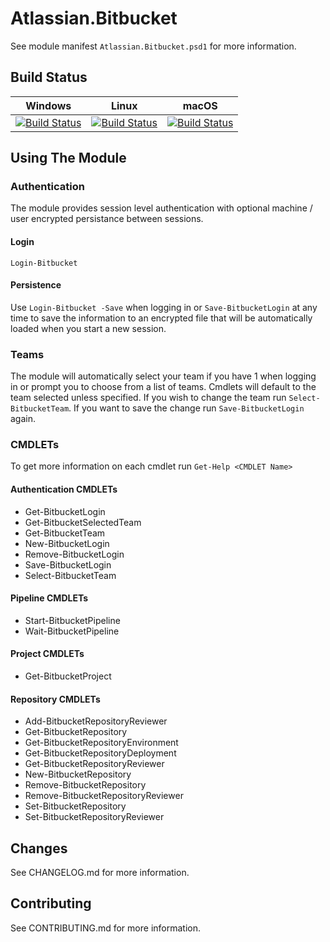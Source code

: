 # Atlassian.Bitbucket
See module manifest `Atlassian.Bitbucket.psd1` for more information.

## Build Status
|Windows|Linux|macOS|
|---|---|---|
|[![Build Status](https://beyondcomputing.visualstudio.com/PowerShell%20Modules/_apis/build/status/beyondcomputing-org.Atlassian.Bitbucket?branchName=master&jobName=Build_PS_Win2016)](https://beyondcomputing.visualstudio.com/PowerShell%20Modules/_build/latest?definitionId=6&branchName=master)|[![Build Status](https://beyondcomputing.visualstudio.com/PowerShell%20Modules/_apis/build/status/beyondcomputing-org.Atlassian.Bitbucket?branchName=master&jobName=Build_PSCore_Ubuntu1604)](https://beyondcomputing.visualstudio.com/PowerShell%20Modules/_build/latest?definitionId=6&branchName=master)|[![Build Status](https://beyondcomputing.visualstudio.com/PowerShell%20Modules/_apis/build/status/beyondcomputing-org.Atlassian.Bitbucket?branchName=master&jobName=Build_PSCore_MacOS1013)](https://beyondcomputing.visualstudio.com/PowerShell%20Modules/_build/latest?definitionId=6&branchName=master)|

## Using The Module
### Authentication
The module provides session level authentication with optional machine / user encrypted persistance between sessions.

#### Login
 `Login-Bitbucket`

#### Persistence
Use `Login-Bitbucket -Save` when logging in or `Save-BitbucketLogin` at any time to save the information to an encrypted file that will be automatically loaded when you start a new session.

### Teams
The module will automatically select your team if you have 1 when logging in or prompt you to choose from a list of teams.  Cmdlets will default to the team selected unless specified.  If you wish to change the team run `Select-BitbucketTeam`.  If you want to save the change run `Save-BitbucketLogin` again.

### CMDLETs
To get more information on each cmdlet run `Get-Help <CMDLET Name>`

#### Authentication CMDLETs
- Get-BitbucketLogin
- Get-BitbucketSelectedTeam
- Get-BitbucketTeam
- New-BitbucketLogin
- Remove-BitbucketLogin
- Save-BitbucketLogin
- Select-BitbucketTeam

#### Pipeline CMDLETs
- Start-BitbucketPipeline
- Wait-BitbucketPipeline

#### Project CMDLETs
- Get-BitbucketProject

#### Repository CMDLETs
- Add-BitbucketRepositoryReviewer
- Get-BitbucketRepository
- Get-BitbucketRepositoryEnvironment
- Get-BitbucketRepositoryDeployment
- Get-BitbucketRepositoryReviewer
- New-BitbucketRepository
- Remove-BitbucketRepository
- Remove-BitbucketRepositoryReviewer
- Set-BitbucketRepository
- Set-BitbucketRepositoryReviewer

## Changes
See CHANGELOG.md for more information.

## Contributing
See CONTRIBUTING.md for more information.